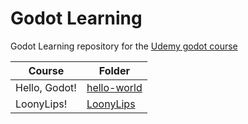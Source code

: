 # Godot Learning

Godot Learning repository for the [Udemy godot course](https://www.udemy.com/course/godot/)

| Course        | Folder                      |
| ------------- | --------------------------- |
| Hello, Godot! | [hello-world](/hello-world) |
| LoonyLips!    | [LoonyLips](/LoonyLips)     |
